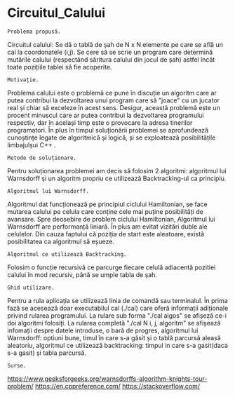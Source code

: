 # Circuitul_Calului
    Problema propusă.
Circuitul calului: Se dă o tablă de șah de N x N elemente pe care se află un cal la coordonatele
(i,j). Se cere să se scrie un program care determină mutările calului (respectând săritura calului
din jocul de șah) astfel încât toate pozițiile tablei să fie acoperite.

    Motivație.
Problema calului este o problemă ce pune în discuție un algoritm care ar putea contribui la dezvoltarea unui program care să "joace" cu un jucator real și chiar să exceleze în acest sens. Desigur, această problemă este un procent minuscul care ar putea contribui la dezvoltarea programului respectiv, dar în același timp este o provocare la adresa tinerilor programatori. În plus în timpul soluționării problemei se aprofundează cunoștințe legate de algoritmică și logică, și se exploatează posibilitățile limbajulșui C++ .

    Metode de soluționare.
Pentru soluționarea problemei am decis să folosim 2 algoritmi: algoritmul lui Warnsdorff și un algoritm propriu ce utilizează Backtracking-ul ca principiu.

    Algoritmul lui Warnsdorff.
Algoritmul dat funcționează pe principiul ciclului Hamiltonian, se face mutarea calului pe celula care conține cele mai puține posibilități de avansare. Spre deosebire de problem ciclului Hamiltonian, Algoritmul lui Warnsdorff are performanță liniară. În plus am evitat vizitări duble ale celulelor. Din cauza faptului că poziția de start este aleatoare, există posibilitatea ca algoritmul să eșueze.

    Algoritmul ce utilizează Backtracking.
Folosim o funcție recursivă ce parcurge fiecare celulă adiacentă pozitiei calului în mod recursiv, până se umple tabla de șah.

    Ghid utilizare.
Pentru a rula aplicația se utilizează linia de comandă sau terminalul. 
În prima fază se acesează doar executabilul cal (./cal) care oferă informații adiționale privind rularea programului.
La rulare sub forma "./cal algos" se afișeză ce-i doi algoritmi folosiți.
La rularea completă "./cal N i, j, algoritm" se afișează infomații despre datele introduse, o bară de progres, algoritmul lui Warnsdorff: optiuni bune, timul în care s-a găsit și o tablă parcursă aleasă aleatoriu, algoritmul ce utilizează backtracking: timpul in care s-a gasit(daca s-a gasit) și tabla parcursă.

    Surse.
https://www.geeksforgeeks.org/warnsdorffs-algorithm-knights-tour-problem/
https://en.cppreference.com/
https://stackoverflow.com/